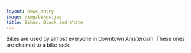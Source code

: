 ```yaml
---
layout: news_entry
image: /img/bikes.jpg
title: Bikes, Black and White
---
```

Bikes are used by almost everyone in downtown Amsterdam. These ones are chained to a bike rack.